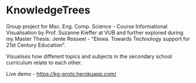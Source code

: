 # KnowledgeTrees
Group project for Msc. Eng. Comp. Science - Course Informational Visualisation by Prof. Suzanne Kieffer at VUB and further explored during my Master Thesis: Jente Rosseel - "Elewa. Towards Technology support for 21st Century Education".


Visualises how different topics and subjects in the secondary school curriculum relate to each other.

Live demo - https://kg-proto.herokuapp.com/
